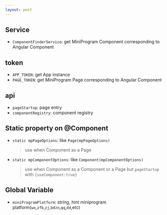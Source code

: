 ```yaml
---
layout: post
---
```

## Service

- `ComponentFinderService`: get MiniProgram Component corresponding to Angular Component

## token

- `APP_TOKEN`: get App instance
- `PAGE_TOKEN`: get MiniProgram Page corresponding to Angular Component

## api

- `pageStartup`: page entry
- `componentRegistry`: component registry

## Static property on @Component

- `static mpPageOptions`: like `Page(mpPageOptions)`
  > use when Component as a Page
- `static mpComponentOptions`: like `Component(mpComponentOptions)`
  > use when Component as a Component or a Page but `pageStartup` with `{useComponent:true}`

## Global Variable

- `miniProgramPlatform`: string, hint miniprogram platform(`wx`,`zfb`,`zj`,`bdzn`,`qq`,`dd`,etc)
